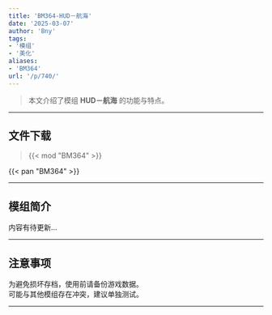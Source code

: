 ```yaml
---
title: 'BM364-HUD－航海'
date: '2025-03-07'
author: 'Bny'
tags:
- '模组'
- '美化'
aliases:
- 'BM364'
url: '/p/740/'
---
```


> 本文介绍了模组 **HUD－航海** 的功能与特点。

---

## 文件下载  

> {{< mod "BM364" >}}  

{{< pan "BM364" >}}  

---

## 模组简介

>  
内容有待更新...  

---

## 注意事项

>  
为避免损坏存档，使用前请备份游戏数据。  
可能与其他模组存在冲突，建议单独测试。  

---

